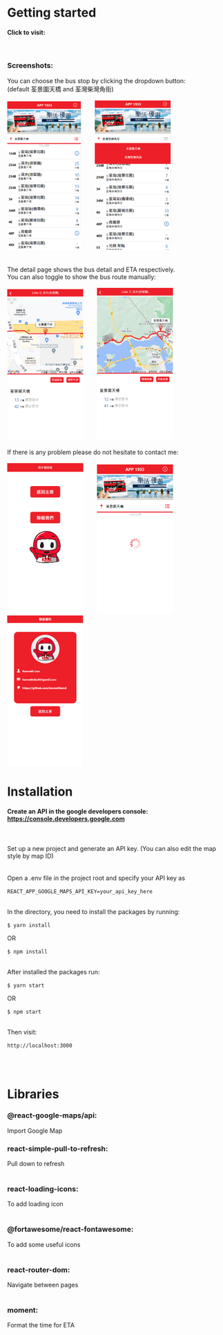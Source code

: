 # Getting started

#### Click to visit: 

<br/>

### Screenshots:
You can choose the bus stop by clicking the dropdown button:
<br/>
(default 荃景圍天橋 and 荃灣柴灣角街)
<br/>
<br/>
<img src="./kmb-eta/src/assets/image/kmb-01.png" width="34%">&nbsp;&nbsp;&nbsp;&nbsp;&nbsp;&nbsp;&nbsp;&nbsp;<img src="./kmb-eta/src/assets/image/kmb-05.png" width="35%">
<br/>
<br/>
<br/>
The detail page shows the bus detail and ETA respectively.
<br/>
You can also toggle to show the bus route manually:
<br/>
<br/>
<img src="./kmb-eta/src/assets/image/kmb-02.png" width="35%">&nbsp;&nbsp;&nbsp;&nbsp;&nbsp;&nbsp;&nbsp;&nbsp;<img src="./kmb-eta/src/assets/image/kmb-06.png" width="35%">
<br/>
<br/>
If there is any problem please do not hesitate to contact me:
<br/>
<br/>
<img src="./kmb-eta/src/assets/image/kmb-04.png" width="35%">&nbsp;&nbsp;&nbsp;&nbsp;&nbsp;&nbsp;&nbsp;&nbsp;<img src="./kmb-eta/src/assets/image/kmb-07.png" width="35%">
<br/>
<img src="./kmb-eta/src/assets/image/kmb-03.png" width="35%">
<br/>
# Installation

#### Create an API in the google developers console: https://console.developers.google.com
<br/>
<br/>
Set up a new project and generate an API key. (You can also edit the map style by map ID)
<br />
<br />
<br />
Open a .env file in the project root and specify your API key as

```
REACT_APP_GOOGLE_MAPS_API_KEY=your_api_key_here
```
<br/>
In the directory, you need to install the packages by running:

```
$ yarn install
```
OR

```
$ npm install
```
<br/>
After installed the packages run:

```
$ yarn start
```
OR

```
$ npm start
```
<br/>
Then visit:

```
http://localhost:3000
```

<br/>
<br/>

# Libraries

### @react-google-maps/api:  
Import Google Map
<br/>

### react-simple-pull-to-refresh:  
Pull down to refresh  
<br/>

### react-loading-icons:
To add loading icon  
<br/>

### @fortawesome/react-fontawesome:
To add some useful icons  
<br/>

### react-router-dom:
Navigate between pages  
<br/>

### moment:
Format the time for ETA